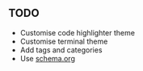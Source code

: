 TODO
----
 
 * Customise code highlighter theme
 * Customise terminal theme
 * Add tags and categories
 * Use [schema.org](http://www.ihid.co.uk/blog/markup-your-blog-using-schema-org)

